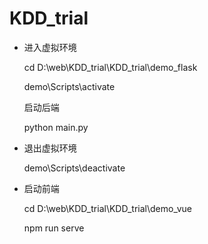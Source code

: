 # KDD_trial

- 进入虚拟环境

  cd D:\web\KDD_trial\KDD_trial\demo_flask

  demo\Scripts\activate

  启动后端

  python main.py

- 退出虚拟环境

  demo\Scripts\deactivate
- 启动前端

  cd D:\web\KDD_trial\KDD_trial\demo_vue

  npm run serve